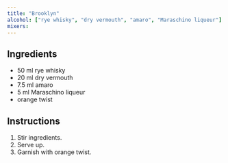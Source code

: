 ```yaml
---
title: "Brooklyn"
alcohol: ["rye whisky", "dry vermouth", "amaro", "Maraschino liqueur"]
mixers:
---
```


## Ingredients

- 50 ml rye whisky
- 20 ml dry vermouth
- 7.5 ml amaro
- 5 ml Maraschino liqueur
- orange twist

## Instructions

1. Stir ingredients.
2. Serve up.
3. Garnish with orange twist.
